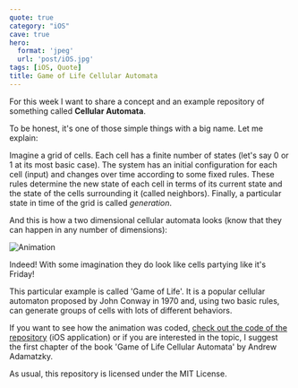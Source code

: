 ```yaml
---
quote: true
category: "iOS"
cave: true
hero:
  format: 'jpeg'
  url: 'post/iOS.jpg'
tags: [iOS, Quote]
title: Game of Life Cellular Automata
---
```


For this week I want to share a concept and an example repository of something called **Cellular Automata**.


To be honest, it's one of those simple things with a big name. Let me explain:


Imagine a grid of cells. Each cell has a finite number of states (let's say 0 or 1 at its most basic case).
The system has an initial configuration for each cell (input) and changes over time according to some fixed rules. These rules determine the new state of each cell in terms of its current state and the state of the cells surrounding it (called neighbors).
Finally, a particular state in time of the grid is called *generation*.

And this is how a two dimensional cellular automata looks (know that they can happen in any number of dimensions):

![Animation](https://raw.github.com/iOSCowboy/GameOfLife/master/Images/Example.gif)

Indeed! With some imagination they do look like cells partying like it's Friday!

This particular example is called 'Game of Life'. It is a popular cellular automaton proposed by John Conway in 1970 and, using two basic rules, can generate groups of cells with lots of different behaviors.

If you want to see how the animation was coded, [check out the code of the repository](https://github.com/iOSCowboy/GameOfLife) (iOS application) or if you are interested in the topic, I suggest the first chapter of the book 'Game of Life Cellular Automata' by Andrew Adamatzky.

As usual, this repository is licensed under the MIT License.
